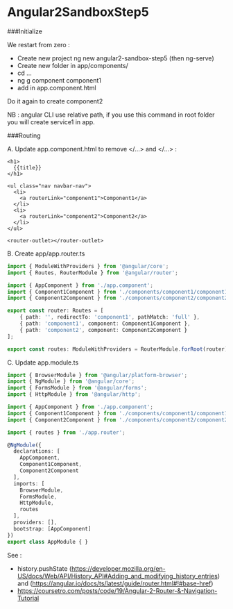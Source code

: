 # Angular2SandboxStep5

###Initialize

We restart from zero :
- Create new project ng new angular2-sandbox-step5 (then ng-serve)
- Create new folder in app/components/
- cd ...
- ng g component component1
- add <app-component1></app-component1> in app.component.html

Do it again to create component2

NB : angular CLI use relative path, if you use this command in root folder you will create service1 in app.

###Routing

A. Update app.component.html to remove <app-component1></...> and <app-component2></...> : 

```
<h1>
  {{title}}
</h1>

<ul class="nav navbar-nav">
  <li>
    <a routerLink="component1">Component1</a>
  </li>
  <li>
    <a routerLink="component2">Component2</a>
  </li>
</ul>

<router-outlet></router-outlet> 
```

B. Create app/app.router.ts

```typescript
import { ModuleWithProviders } from '@angular/core';
import { Routes, RouterModule } from '@angular/router';

import { AppComponent } from './app.component';
import { Component1Component } from './components/component1/component1.component';
import { Component2Component } from './components/component2/component2.component';

export const router: Routes = [
    { path: '', redirectTo: 'component1', pathMatch: 'full' },
    { path: 'component1', component: Component1Component },
    { path: 'component2', component: Component2Component }
];

export const routes: ModuleWithProviders = RouterModule.forRoot(router);
```

C. Update app.module.ts

```typescript
import { BrowserModule } from '@angular/platform-browser';
import { NgModule } from '@angular/core';
import { FormsModule } from '@angular/forms';
import { HttpModule } from '@angular/http';

import { AppComponent } from './app.component';
import { Component1Component } from './components/component1/component1.component';
import { Component2Component } from './components/component2/component2.component';

import { routes } from './app.router';

@NgModule({
  declarations: [
    AppComponent,
    Component1Component,
    Component2Component
  ],
  imports: [
    BrowserModule,
    FormsModule,
    HttpModule,
    routes
  ],
  providers: [],
  bootstrap: [AppComponent]
})
export class AppModule { }

```

See : 
- history.pushState (https://developer.mozilla.org/en-US/docs/Web/API/History_API#Adding_and_modifying_history_entries)
and (https://angular.io/docs/ts/latest/guide/router.html#!#base-href)
- https://coursetro.com/posts/code/19/Angular-2-Router-&-Navigation-Tutorial
